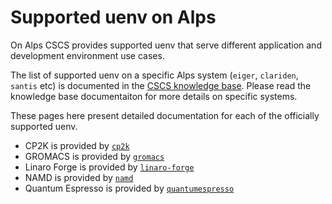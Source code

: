 # Supported uenv on Alps

On Alps CSCS provides supported uenv that serve different application and development environment use cases.

The list of supported uenv on a specific Alps system (`eiger`, `clariden`, `santis` etc) is documented in the [CSCS knowledge base](https://confluence.cscs.ch/display/KB/User+Guides).
Please read the knowledge base documentaiton for more details on specific systems.

These pages here present detailed documentation for each of the officially supported uenv.

* CP2K is provided by [`cp2k`](uenv-cp2k.md)
* GROMACS is provided by [`gromacs`](uenv-gromacs.md)
* Linaro Forge is provided by [`linaro-forge`](uenv-linaro-forge.md)
* NAMD is provided by [`namd`](uenv-namd.md)
* Quantum Espresso is provided by [`quantumespresso`](uenv-qe.md)
